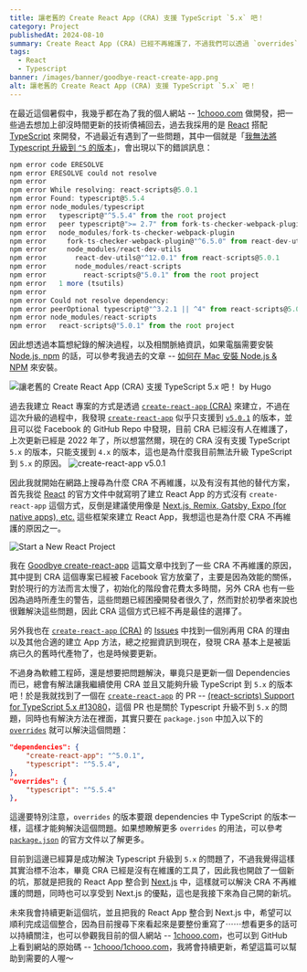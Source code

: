 ```yaml
---
title: 讓老舊的 Create React App (CRA) 支援 TypeScript `5.x` 吧！
category: Project
publishedAt: 2024-08-10
summary: Create React App (CRA) 已經不再維護了，不過我們可以透過 `overrides` 來讓 CRA 支援 TypeScript `5.x` 的版本，讓我們來看看如何做吧！
tags: 
  - React
  - Typescript
banner: /images/banner/goodbye-react-create-app.png
alt: 讓老舊的 Create React App (CRA) 支援 TypeScript `5.x` 吧！
---
```



在最近這個暑假中，我幾乎都在為了我的個人網站 -- [1chooo.com](https://1chooo.com) 做開發，把一些過去想加上卻沒時間更新的技術債補回去，過去我採用的是 [React](https://react.dev/) 搭配 [TypeScript](https://www.typescriptlang.org/) 來開發，不過最近有遇到了一些問題，其中一個就是「[我無法將 Typescript 升級到 `^5` 的版本](https://github.com/1chooo/1chooo.com/pull/76)」，會出現以下的錯誤訊息：

```typescript
npm error code ERESOLVE
npm error ERESOLVE could not resolve
npm error
npm error While resolving: react-scripts@5.0.1
npm error Found: typescript@5.5.4
npm error node_modules/typescript
npm error   typescript@"^5.5.4" from the root project
npm error   peer typescript@">= 2.7" from fork-ts-checker-webpack-plugin@6.5.3
npm error   node_modules/fork-ts-checker-webpack-plugin
npm error     fork-ts-checker-webpack-plugin@"^6.5.0" from react-dev-utils@12.0.1
npm error     node_modules/react-dev-utils
npm error       react-dev-utils@"^12.0.1" from react-scripts@5.0.1
npm error       node_modules/react-scripts
npm error         react-scripts@"5.0.1" from the root project
npm error   1 more (tsutils)
npm error
npm error Could not resolve dependency:
npm error peerOptional typescript@"^3.2.1 || ^4" from react-scripts@5.0.1
npm error node_modules/react-scripts
npm error   react-scripts@"5.0.1" from the root project
```

因此想透過本篇想紀錄的解決過程，以及相關脈絡資訊，如果電腦需要安裝 [Node.js, npm](https://nodejs.org/) 的話，可以參考我過去的文章 -- [如何在 Mac 安裝 Node.js & NPM](/2024/01/03/dev-env/mac-install-nodejs-npm/) 來安裝。

![讓老舊的 Create React App (CRA) 支援 TypeScript `5.x` 吧！ by Hugo](/images/banner/goodbye-react-create-app.png)

過去我建立 React 專案的方式是透過 [`create-react-app` (CRA)](https://github.com/facebook/create-react-app) 來建立，不過在這次升級的過程中，我發現 [`create-react-app`](https://github.com/facebook/create-react-app) 似乎只支援到 [`v5.0.1`](https://github.com/facebook/create-react-app/releases/tag/v5.0.1) 的版本，並且可以從 Facebook 的 GitHub Repo 中發現，目前 CRA 已經沒有人在維護了，上次更新已經是 2022 年了，所以想當然爾，現在的 CRA 沒有支援 TypeScript `5.x` 的版本，只能支援到 `4.x` 的版本，這也是為什麼我目前無法升級 TypeScript 到 `5.x` 的原因。
![create-react-app v5.0.1](/images/posts/goodbye-react-create-app/create-react-app-v-5-0-1.png)

因此我就開始在網路上搜尋為什麼 CRA 不再維護，以及有沒有其他的替代方案，首先我從 [React](https://react.dev/) 的官方文件中就寫明了建立 React App 的方式沒有 `create-react-app` 這個方式，反倒是建議使用像是 [Next.js, Remix, Gatsby, Expo (for native apps), etc.](https://react.dev/learn/start-a-new-react-project) 這些框架來建立 React App，我想這也是為什麼 CRA 不再維護的原因之一。

![Start a New React Project](/images/posts/goodbye-react-create-app/start-a-new-react-project.png)

我在 [Goodbye create-react-app](https://dev.to/ag2byte/create-react-app-is-officially-dead-h7o) 這篇文章中找到了一些 CRA 不再維護的原因，其中提到 CRA 這個專案已經被 Facebook 官方放棄了，主要是因為效能的關係，對於現行的方法而言太慢了，初始化的階段會花費太多時間，另外 CRA 也有一些因為過時所產生的警告，這些問題已經困擾開發者很久了，然而對於初學者來說也很難解決這些問題，因此 CRA 這個方式已經不再是最佳的選擇了。

另外我也在 [`create-react-app` (CRA)](https://github.com/facebook/create-react-app) 的 [Issues](https://github.com/facebook/create-react-app/issues/12628) 中找到一個別再用 CRA 的理由以及其他合適的建立 App 方法，總之挖掘資訊到現在，發現 CRA 基本上是被詬病已久的舊時代產物了，也是時候要更新。

不過身為軟體工程師，還是想要把問題解決，畢竟只是更新一個 Dependencies 而已，總會有解法讓我繼續使用 CRA 並且又能夠升級 TypeScript 到 `5.x` 的版本吧！於是我就找到了一個在 [`create-react-app`](https://github.com/facebook/create-react-app) 的 PR -- [(react-scripts) Support for TypeScript 5.x #13080](https://github.com/facebook/create-react-app/issues/13080)，這個 PR 也是關於 Typescript 升級不到 `5.x` 的問題，同時也有解決方法在裡面，其實只要在 `package.json` 中加入以下的 [`overrides`](https://docs.npmjs.com/cli/v8/configuring-npm/package-json#overrides) 就可以解決這個問題：

```json
"dependencies": {
    "create-react-app": "^5.0.1",
    "typescript": "^5.5.4",
},
"overrides": {
    "typescript": "^5.5.4"
},
```

這邊要特別注意，`overrides` 的版本要跟 dependencies 中 TypeScript 的版本一樣，這樣才能夠解決這個問題。如果想瞭解更多 `overrides` 的用法，可以參考 [`package.json`](https://docs.npmjs.com/cli/v8/configuring-npm/package-json#overrides) 的官方文件以了解更多。

目前到這邊已經算是成功解決 Typescript 升級到 `5.x` 的問題了，不過我覺得這樣其實治標不治本，畢竟 CRA 已經是沒有在維護的工具了，因此我也開啟了一個新的坑，那就是把我的 React App 整合到 [Next.js](https://nextjs.org/) 中，這樣就可以解決 CRA 不再維護的問題，同時也可以享受到 Next.js 的優點，這也是我接下來為自己開的新坑。

未來我會持續更新這個坑，並且把我的 React App 整合到 Next.js 中，希望可以順利完成這個整合，因為目前搜尋下來看起來是要整份重寫了⋯⋯想看更多的話可以持續關注，也可以參觀我目前的個人網站 -- [1chooo.com](https://1chooo.com)，也可以到 GitHub 上看到網站的原始碼 -- [1chooo/1chooo.com](https://github.com/1chooo/1chooo.com)，我將會持續更新，希望這篇可以幫助到需要的人喔～
